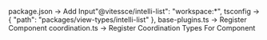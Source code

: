 package.json -> Add Input"@vitessce/intelli-list": "workspace:*",
tsconfig -> { "path": "packages/view-types/intelli-list" },
base-plugins.ts -> Register Component
coordination.ts -> Register Coordination Types For Component
